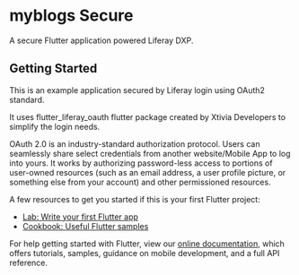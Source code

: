 # myblogs Secure

A secure Flutter application powered Liferay DXP.

## Getting Started

This is an example application secured by Liferay login using OAuth2 standard.

It uses flutter_liferay_oauth flutter package created by Xtivia Developers to simplify the login needs. 

OAuth 2.0 is an industry-standard authorization protocol. Users can seamlessly share select credentials from another website/Mobile App to log into yours. It works by authorizing password-less access to portions of user-owned resources (such as an email address, a user profile picture, or something else from your account) and other permissioned resources.

A few resources to get you started if this is your first Flutter project:

- [Lab: Write your first Flutter app](https://flutter.io/docs/get-started/codelab)
- [Cookbook: Useful Flutter samples](https://flutter.io/docs/cookbook)

For help getting started with Flutter, view our 
[online documentation](https://flutter.io/docs), which offers tutorials, 
samples, guidance on mobile development, and a full API reference.
